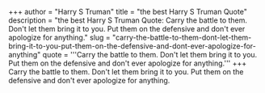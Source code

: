 +++
author = "Harry S Truman"
title = "the best Harry S Truman Quote"
description = "the best Harry S Truman Quote: Carry the battle to them. Don't let them bring it to you. Put them on the defensive and don't ever apologize for anything."
slug = "carry-the-battle-to-them-dont-let-them-bring-it-to-you-put-them-on-the-defensive-and-dont-ever-apologize-for-anything"
quote = '''Carry the battle to them. Don't let them bring it to you. Put them on the defensive and don't ever apologize for anything.'''
+++
Carry the battle to them. Don't let them bring it to you. Put them on the defensive and don't ever apologize for anything.

